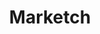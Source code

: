---
title: Marketch
intro: Generates a HTML page where you can get measures, CSS styles and asset exports.
link: https://github.com/tudou527/marketch
image:
category: 
- Visual design
- Handoff
site: Github
tool:
- Sketch
---